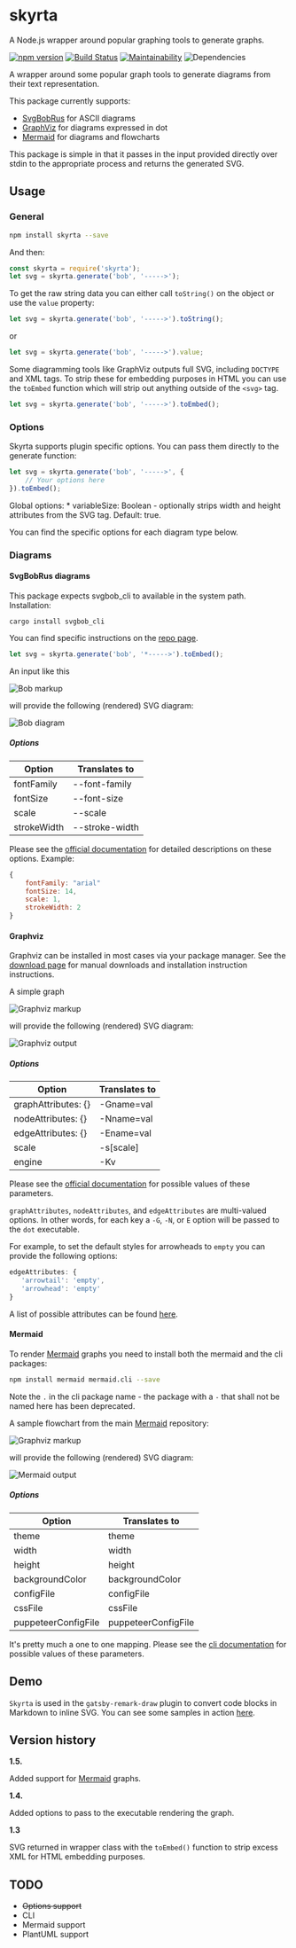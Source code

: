 # skyrta

A Node.js wrapper around popular graphing tools to generate graphs.


[![npm version](https://badge.fury.io/js/skyrta.svg)](https://badge.fury.io/js/skyrta) [![Build Status](https://travis-ci.org/rhanekom/skyrta.svg?branch=master)](https://travis-ci.org/rhanekom/skyrta) [![Maintainability](https://api.codeclimate.com/v1/badges/f839be9c69b30a2dd7e1/maintainability)](https://codeclimate.com/github/rhanekom/skyrta/maintainability) ![Dependencies](https://david-dm.org/rhanekom/skyrta.svg)

A wrapper around some popular graph tools to generate diagrams from their text representation.

This package currently supports:

-   [SvgBobRus][bobrus] for ASCII diagrams
-   [GraphViz][graphviz] for diagrams expressed in dot
-   [Mermaid][mermaid] for diagrams and flowcharts

This package is simple in that it  passes in the input provided directly over stdin to the appropriate process and returns the generated SVG.

## Usage

### General

```bash
npm install skyrta --save
```

And then:

```javascript
const skyrta = require('skyrta');
let svg = skyrta.generate('bob', '----->');
```

To get the raw string data you can either call `toString()` on the object or use the `value` property:

```javascript
let svg = skyrta.generate('bob', '----->').toString();
```

or

```javascript
let svg = skyrta.generate('bob', '----->').value;
```

Some diagramming tools like GraphViz outputs full SVG, including `DOCTYPE` and XML tags.  To strip these for embedding purposes in HTML you can use the `toEmbed` function which will strip out anything outside of the `<svg>` tag.

```javascript
let svg = skyrta.generate('bob', '----->').toEmbed();
```

### Options

Skyrta supports plugin specific options.  You can pass them directly to the generate function:

```javascript
let svg = skyrta.generate('bob', '----->', {
    // Your options here
}).toEmbed();
```

Global options:
    * variableSize: Boolean - optionally strips width and height attributes from the SVG tag.  Default: true.


You can find the specific options for each diagram type below.

### Diagrams

#### SvgBobRus diagrams

This package expects svgbob_cli to available in the system path.  Installation:

`cargo install svgbob_cli`

You can find specific instructions on the [repo page][bobrus].

```javascript
let svg = skyrta.generate('bob', '*----->').toEmbed();
```


An input like this

![Bob markup](doc/bob-markup.png)

will provide the following (rendered) SVG diagram:

![Bob diagram](doc/bobrus.png)

##### Options

| Option      | Translates to  |
| ----------- | -------------- |
| fontFamily  | --font-family  |
| fontSize    | --font-size    |
| scale       | --scale        |
| strokeWidth | --stroke-width |

Please see the [official documentation][bobrus] for detailed descriptions on these options.  Example:

```javascript
{
    fontFamily: "arial"
    fontSize: 14,
    scale: 1,
    strokeWidth: 2
}
```



#### Graphviz

Graphviz can be installed in most cases via your package manager.  See the [download page][graphviz-download] for manual downloads and installation instruction instructions.

A simple graph

![Graphviz markup](doc/graphviz-markup.png)

will provide the following (rendered) SVG diagram:

![Graphviz output](doc/graphviz.png)



##### Options



| Option              | Translates to |
| ------------------- | ------------- |
| graphAttributes: {} | -Gname=val    |
| nodeAttributes:  {} | -Nname=val    |
| edgeAttributes:  {} | -Ename=val    |
| scale               | -s\[scale\]   |
| engine              | -Kv           |

Please see the [official documentation][graphviz-dot] for possible values of these parameters.

`graphAttributes`, `nodeAttributes`, and `edgeAttributes` are multi-valued options.  In other words, for each key a `-G`, `-N`, or `E` option will be passed to the `dot` executable.

For example, to set the default styles for arrowheads to  `empty` you can provide the following options:

```javascript
edgeAttributes: {
   'arrowtail': 'empty',
   'arrowhead': 'empty'
}
```

A list of possible attributes can be found [here][graphviz-attributes].



#### Mermaid

To render [Mermaid][mermaid] graphs you need to install both the mermaid and the cli packages:

```bash
npm install mermaid mermaid.cli --save
```

Note the `.` in the cli package name - the package with a `-` that shall not be named here has been deprecated.

A sample flowchart from the main [Mermaid][mermaid] repository:

![Graphviz markup](doc/mermaid-markup.png)

will provide the following (rendered) SVG diagram:

![Mermaid output](doc/mermaid.png)



##### Options

| Option              | Translates to       |
| ------------------- | ------------------- |
| theme               | theme               |
| width               | width               |
| height              | height              |
| backgroundColor     | backgroundColor     |
| configFile          | configFile          |
| cssFile             | cssFile             |
| puppeteerConfigFile | puppeteerConfigFile |

It's pretty much a one to one mapping.  Please see the [cli documentation][mermaid-cli] for possible values of these parameters.

## Demo

`Skyrta` is used in the `gatsby-remark-draw` plugin to convert code blocks in Markdown to inline SVG.  You can see some samples in action [here](https://rhanekom.github.io/gatsby-remark-draw-demo/).



## Version history

**1.5.**

Added support for [Mermaid][mermaid] graphs.

**1.4.**

Added options to pass to the executable rendering the graph.

**1.3**

SVG returned in wrapper class with the `toEmbed()` function to strip excess XML for HTML embedding purposes.

## TODO

-   ~~Options support~~
-   CLI
-   Mermaid support
-   PlantUML support

[bobrus]: https://github.com/ivanceras/svgbobrus

[graphviz]: https://www.graphviz.org/

[graphviz-download]: https://www.graphviz.org/download/

[graphviz-dot]: https://www.graphviz.org/doc/info/command.html

[graphviz-attributes]: https://www.graphviz.org/doc/info/attrs.html

[mermaid]: https://github.com/knsv/mermaid

[mermaid-cli]: https://github.com/mermaidjs/mermaid.cli

